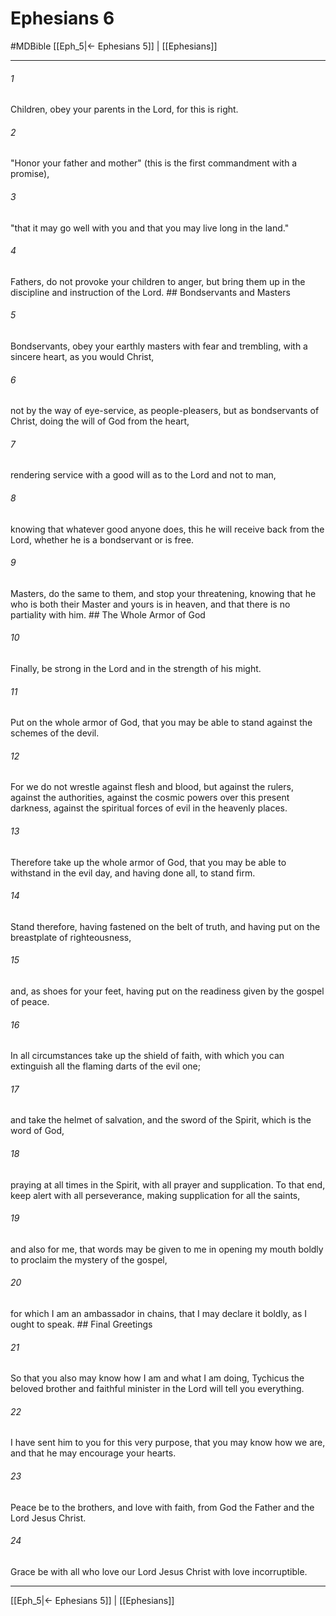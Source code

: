 # Ephesians 6
#MDBible
[[Eph_5|← Ephesians 5]] | [[Ephesians]]

***

###### 1 
Children, obey your parents in the Lord, for this is right. 

###### 2 
"Honor your father and mother" (this is the first commandment with a promise), 

###### 3 
"that it may go well with you and that you may live long in the land." 

###### 4 
Fathers, do not provoke your children to anger, but bring them up in the discipline and instruction of the Lord. ## Bondservants and Masters 

###### 5 
Bondservants, obey your earthly masters with fear and trembling, with a sincere heart, as you would Christ, 

###### 6 
not by the way of eye-service, as people-pleasers, but as bondservants of Christ, doing the will of God from the heart, 

###### 7 
rendering service with a good will as to the Lord and not to man, 

###### 8 
knowing that whatever good anyone does, this he will receive back from the Lord, whether he is a bondservant or is free. 

###### 9 
Masters, do the same to them, and stop your threatening, knowing that he who is both their Master and yours is in heaven, and that there is no partiality with him. ## The Whole Armor of God 

###### 10 
Finally, be strong in the Lord and in the strength of his might. 

###### 11 
Put on the whole armor of God, that you may be able to stand against the schemes of the devil. 

###### 12 
For we do not wrestle against flesh and blood, but against the rulers, against the authorities, against the cosmic powers over this present darkness, against the spiritual forces of evil in the heavenly places. 

###### 13 
Therefore take up the whole armor of God, that you may be able to withstand in the evil day, and having done all, to stand firm. 

###### 14 
Stand therefore, having fastened on the belt of truth, and having put on the breastplate of righteousness, 

###### 15 
and, as shoes for your feet, having put on the readiness given by the gospel of peace. 

###### 16 
In all circumstances take up the shield of faith, with which you can extinguish all the flaming darts of the evil one; 

###### 17 
and take the helmet of salvation, and the sword of the Spirit, which is the word of God, 

###### 18 
praying at all times in the Spirit, with all prayer and supplication. To that end, keep alert with all perseverance, making supplication for all the saints, 

###### 19 
and also for me, that words may be given to me in opening my mouth boldly to proclaim the mystery of the gospel, 

###### 20 
for which I am an ambassador in chains, that I may declare it boldly, as I ought to speak. ## Final Greetings 

###### 21 
So that you also may know how I am and what I am doing, Tychicus the beloved brother and faithful minister in the Lord will tell you everything. 

###### 22 
I have sent him to you for this very purpose, that you may know how we are, and that he may encourage your hearts. 

###### 23 
Peace be to the brothers, and love with faith, from God the Father and the Lord Jesus Christ. 

###### 24 
Grace be with all who love our Lord Jesus Christ with love incorruptible. 

***

[[Eph_5|← Ephesians 5]] | [[Ephesians]]
